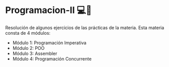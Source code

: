 # Programacion-II 💻🧮
Resolución de algunos ejercicios de las prácticas de la materia.
Esta materia consta de 4 módulos:
- Módulo 1: Programación Imperativa
- Módulo 2: POO
- Módulo 3: Assembler
- Módulo 4: Programación Concurrente
